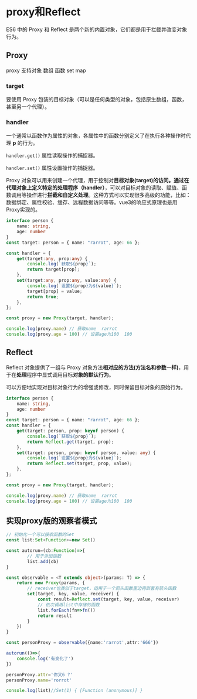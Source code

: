 # proxy和Reflect

ES6 中的 Proxy 和 Reflect 是两个新的内置对象，它们都是用于拦截并改变对象行为。



## Proxy

proxy 支持对象 数组 函数 set map



### target

要使用 Proxy 包装的目标对象（可以是任何类型的对象，包括原生数组，函数，甚至另一个代理）。



### handler

一个通常以函数作为属性的对象，各属性中的函数分别定义了在执行各种操作时代理 **p** 的行为。

`handler.get()` 属性读取操作的捕捉器。

`handler.set()` 属性设置操作的捕捉器。



Proxy 对象可以用来创建一个代理，用于控制对**目标对象(target)**的访问。通过在代理对象上定义**特定的处理程序（handler）**，可以对目标对象的读取、赋值、函数调用等操作进行**拦截和自定义处理**。这种方式可以实现很多高级的功能，比如：数据绑定、属性校验、缓存、远程数据访问等等。vue3的响应式原理也是用Proxy实现的。

```typescript
interface person {
    name: string,
    age: number
}
const target: person = { name: "rarrot", age: 66 };

const handler = {
    get(target:any, prop:any) {
        console.log(`获取${prop}`);
        return target[prop];
    },
    set(target:any, prop:any, value:any) {
        console.log(`设置${prop}为${value}`);
        target[prop] = value;
        return true;
    },
};

const proxy = new Proxy(target, handler);

console.log(proxy.name) // 获取name  rarrot
console.log(proxy.age = 100) // 设置age为100  100
```





## Reflect

Reflect 对象提供了一组与 Proxy 对象方法**相对应的方法(方法名和参数一样)**，用于在**处理**程序中显式调用目标**对象的默认行为**。

可以方便地实现对目标对象行为的增强或修改，同时保留目标对象的原始行为。

```typescript
interface person {
    name: string,
    age: number
}
const target: person = { name: "rarrot", age: 66 };
const handler = {
    get(target: person, prop: keyof person) {
        console.log(`获取${prop}`);
        return Reflect.get(target, prop);
    },
    set(target: person, prop: keyof person, value: any) {
        console.log(`设置${prop}为${value}`);
        return Reflect.set(target, prop, value);
    },
};

const proxy = new Proxy(target, handler);

console.log(proxy.name) // 获取name  rarrot
console.log(proxy.age = 100) // 设置age为100  100
```





## 实现proxy版的观察者模式

```typescript
// 初始化一个可以接收函数的Set
const list:Set<Function>=new Set()

const autorun=(cb:Function)=>{
        // 用于添加函数
        list.add(cb)
}

const observable = <T extends object>(params: T) => {
    return new Proxy(params, {
        // receiver也类似于target，适用于一个箭头函数里边再嵌套有箭头函数
        set(target, key, value, receiver) {
            const result=Reflect.set(target, key, value, receiver)
            // 依次调用list中存储的函数
            list.forEach(fn=>fn())
            return result 
        }
    })
}

const personProxy = observable({name:'rarrot',attr:'666'})

autorun(()=>{
    console.log('有变化了')
})

personProxy.attr='你又6 ?'
personProxy.name='rorrot'

console.log(list)//Set(1) { [Function (anonymous)] }
```


